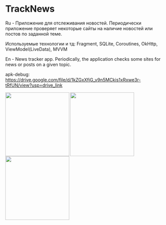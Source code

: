 # TrackNews

Ru - Приложение для отслеживания новостей. 
Периодически приложение проверяет некоторые сайты на наличие новостей или постов по заданной теме.

Используемые технологии и тд:
Fragment, 
SQLite, 
Coroutines, 
OkHttp, 
ViewModel(LiveData), 
MVVM



En - News tracker app.
Periodically, the application checks some sites for news or posts on a given topic.

apk-debug: https://drive.google.com/file/d/1kZGxXfjG_v9n5MCkis1xRxwe3r-tRfUN/view?usp=drive_link

<a href="tracknews простой поиск"><img src="https://github.com/bazimax/TrackNews/assets/110244156/226998ba-620e-46ed-af81-3598910d6ab9" align="left" width="200" ></a>
<a href="tracknews темная тема"><img src="https://github.com/bazimax/TrackNews/assets/110244156/b3eeac96-1eab-488f-92b3-f9b4d9ade1d2" align="left" width="200" ></a>
<a href="tracknews обучение"><img src="https://github.com/bazimax/TrackNews/assets/110244156/a578d591-fc45-4ae9-a795-676c6cf29075" align="left" width="200" ></a>





